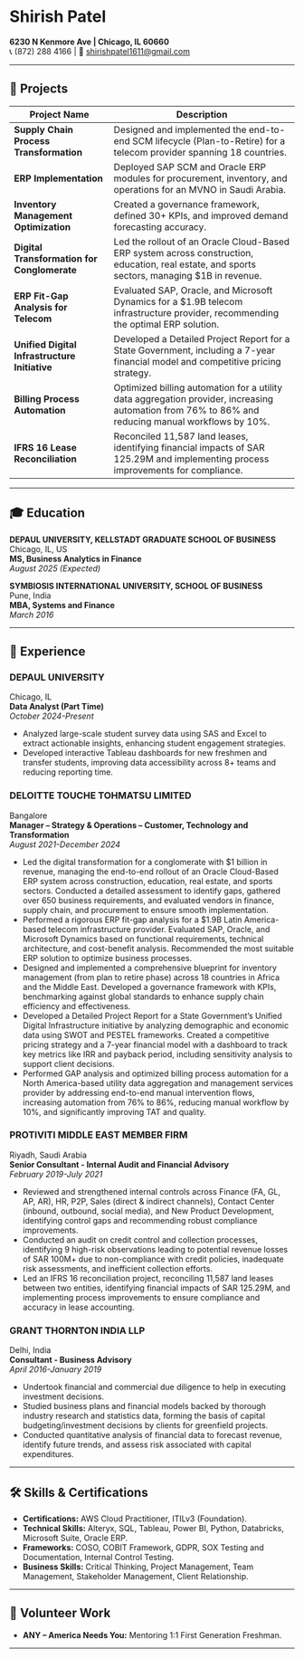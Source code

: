 # Shirish Patel  
**6230 N Kenmore Ave | Chicago, IL 60660**  
📞 (872) 288 4166 | 📧 shirishpatel1611@gmail.com  

---

## 🚀 **Projects**  

| **Project Name**                          | **Description**                                                                                                                                 |
|-------------------------------------------|-------------------------------------------------------------------------------------------------------------------------------------------------|
| **Supply Chain Process Transformation**   | Designed and implemented the end-to-end SCM lifecycle (Plan-to-Retire) for a telecom provider spanning 18 countries.                            |
| **ERP Implementation**                    | Deployed SAP SCM and Oracle ERP modules for procurement, inventory, and operations for an MVNO in Saudi Arabia.                                 |
| **Inventory Management Optimization**     | Created a governance framework, defined 30+ KPIs, and improved demand forecasting accuracy.                                                    |
| **Digital Transformation for Conglomerate** | Led the rollout of an Oracle Cloud-Based ERP system across construction, education, real estate, and sports sectors, managing $1B in revenue.   |
| **ERP Fit-Gap Analysis for Telecom**      | Evaluated SAP, Oracle, and Microsoft Dynamics for a $1.9B telecom infrastructure provider, recommending the optimal ERP solution.               |
| **Unified Digital Infrastructure Initiative** | Developed a Detailed Project Report for a State Government, including a 7-year financial model and competitive pricing strategy.                |
| **Billing Process Automation**            | Optimized billing automation for a utility data aggregation provider, increasing automation from 76% to 86% and reducing manual workflows by 10%.|
| **IFRS 16 Lease Reconciliation**          | Reconciled 11,587 land leases, identifying financial impacts of SAR 125.29M and implementing process improvements for compliance.                |

---

## 🎓 **Education**  

**DEPAUL UNIVERSITY, KELLSTADT GRADUATE SCHOOL OF BUSINESS**  
Chicago, IL, US  
**MS, Business Analytics in Finance**  
*August 2025 (Expected)*  

**SYMBIOSIS INTERNATIONAL UNIVERSITY, SCHOOL OF BUSINESS**  
Pune, India  
**MBA, Systems and Finance**  
*March 2016*  

---

## 💼 **Experience**  

### **DEPAUL UNIVERSITY**  
Chicago, IL  
**Data Analyst (Part Time)**  
*October 2024-Present*  
- Analyzed large-scale student survey data using SAS and Excel to extract actionable insights, enhancing student engagement strategies.  
- Developed interactive Tableau dashboards for new freshmen and transfer students, improving data accessibility across 8+ teams and reducing reporting time.  

### **DELOITTE TOUCHE TOHMATSU LIMITED**  
Bangalore  
**Manager – Strategy & Operations – Customer, Technology and Transformation**  
*August 2021-December 2024*  
- Led the digital transformation for a conglomerate with $1 billion in revenue, managing the end-to-end rollout of an Oracle Cloud-Based ERP system across construction, education, real estate, and sports sectors. Conducted a detailed assessment to identify gaps, gathered over 650 business requirements, and evaluated vendors in finance, supply chain, and procurement to ensure smooth implementation.  
- Performed a rigorous ERP fit-gap analysis for a $1.9B Latin America-based telecom infrastructure provider. Evaluated SAP, Oracle, and Microsoft Dynamics based on functional requirements, technical architecture, and cost-benefit analysis. Recommended the most suitable ERP solution to optimize business processes.  
- Designed and implemented a comprehensive blueprint for inventory management (from plan to retire phase) across 18 countries in Africa and the Middle East. Developed a governance framework with KPIs, benchmarking against global standards to enhance supply chain efficiency and effectiveness.  
- Developed a Detailed Project Report for a State Government’s Unified Digital Infrastructure initiative by analyzing demographic and economic data using SWOT and PESTEL frameworks. Created a competitive pricing strategy and a 7-year financial model with a dashboard to track key metrics like IRR and payback period, including sensitivity analysis to support client decisions.  
- Performed GAP analysis and optimized billing process automation for a North America-based utility data aggregation and management services provider by addressing end-to-end manual intervention flows, increasing automation from 76% to 86%, reducing manual workflow by 10%, and significantly improving TAT and quality.  

### **PROTIVITI MIDDLE EAST MEMBER FIRM**  
Riyadh, Saudi Arabia  
**Senior Consultant - Internal Audit and Financial Advisory**  
*February 2019-July 2021*  
- Reviewed and strengthened internal controls across Finance (FA, GL, AP, AR), HR, P2P, Sales (direct & indirect channels), Contact Center (inbound, outbound, social media), and New Product Development, identifying control gaps and recommending robust compliance improvements.  
- Conducted an audit on credit control and collection processes, identifying 9 high-risk observations leading to potential revenue losses of SAR 100M+ due to non-compliance with credit policies, inadequate risk assessments, and inefficient collection efforts.  
- Led an IFRS 16 reconciliation project, reconciling 11,587 land leases between two entities, identifying financial impacts of SAR 125.29M, and implementing process improvements to ensure compliance and accuracy in lease accounting.  

### **GRANT THORNTON INDIA LLP**  
Delhi, India  
**Consultant - Business Advisory**  
*April 2016-January 2019*  
- Undertook financial and commercial due diligence to help in executing investment decisions.  
- Studied business plans and financial models backed by thorough industry research and statistics data, forming the basis of capital budgeting/investment decisions by clients for greenfield projects.  
- Conducted quantitative analysis of financial data to forecast revenue, identify future trends, and assess risk associated with capital expenditures.  

---

## 🛠️ **Skills & Certifications**  

- **Certifications:** AWS Cloud Practitioner, ITILv3 (Foundation).  
- **Technical Skills:** Alteryx, SQL, Tableau, Power BI, Python, Databricks, Microsoft Suite, Oracle ERP.  
- **Frameworks:** COSO, COBIT Framework, GDPR, SOX Testing and Documentation, Internal Control Testing.  
- **Business Skills:** Critical Thinking, Project Management, Team Management, Stakeholder Management, Client Relationship.  

---

## 🌟 **Volunteer Work**  
- **ANY – America Needs You:** Mentoring 1:1 First Generation Freshman.  

---
